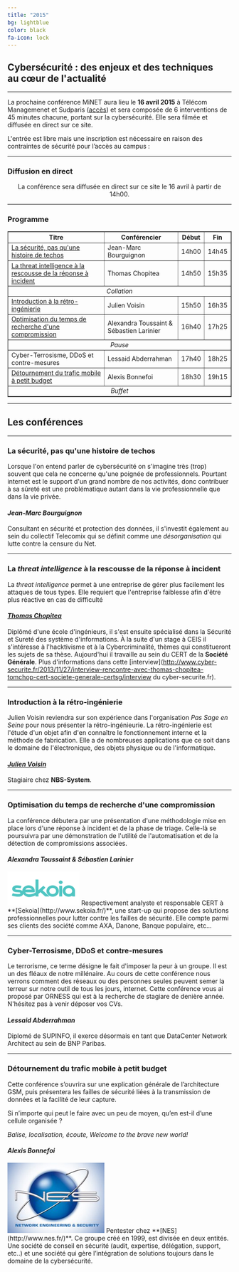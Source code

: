 ```yaml
---
title: "2015"
bg: lightblue
color: black
fa-icon: lock
---
```


## Cybersécurité : des enjeux et des techniques<br>au cœur de l'actualité

-------------------------


La prochaine conférence MiNET aura lieu le **16 avril 2015** à Télécom Managemenet et Sudparis ([accès](#accès)) et sera composée de 6 interventions de 45 minutes chacune, portant sur la cybersécurité. Elle sera filmée et diffusée en direct sur ce site.


L'entrée est libre mais une inscription est nécessaire en raison des contraintes de sécurité pour l’accès au campus :

<center><a href="https://conference.minet.net/inscription/">
<span class="fa-stack subtlecircle" style="font-size:40px; background:rgba(255,255,255,0.1)">
  <i class="fa fa-circle fa-stack-2x text-white"></i>
  <i class="fa fa-user-plus fa-stack-1x"></i>
</span>
</a></center>

-------------------------

### <i class="fa fa-video-camera"></i> Diffusion en direct

<center>La conférence sera diffusée en direct sur ce site le 16 avril à partir de 14h00.</center>

-------------------------

### <i class="fa fa-calendar"></i> Programme

<center>
<table border="1">
   <tr>
       <th><strong>Titre</strong></th>
       <th><strong>Conférencier</strong></th>
       <th><strong>Début</strong></th>
       <th><strong>Fin</strong></th>
   </tr>
   <tr>
       <td><a href="#la-scurit-pas-quune-histoire-de-techos">La sécurité, pas qu'une histoire de techos</a></td>
       <td>Jean-Marc Bourguignon</td>
       <td>14h00</td>
       <td>14h45</td>
   </tr>
   <tr>
       <td><a href="#la-threat-intelligence--la-rescousse-de-la-rponse--incident">La threat intelligence à la rescousse de la réponse à incident</a></td>
       <td>Thomas Chopitea</td>
       <td>14h50</td>
       <td>15h35</td>
   </tr>
   <tr>
       <td colspan="4"><em><center>Collation</center></em></td>
   </tr>
      <tr>
       <td><a href="#introduction--la-rtro-ingnierie">Introduction à la rétro-ingénierie</a></td>
       <td>Julien Voisin</td>
       <td>15h50</td>
       <td>16h35</td>
   </tr>
   <tr>
       <td><a href="#optimisation-du-temps-de-recherche-dune-compromission">Optimisation du temps de recherche d'une compromission</a></td>
       <td>Alexandra Toussaint & Sébastien Larinier</td>
       <td>16h40</td>
       <td>17h25</td>
   </tr>
      <tr>
       <td colspan="4"><em><center>Pause</center></em></td>
   </tr>
   <tr>
   <td><a href="#"></a>Cyber-Terrosisme, DDoS et contre-mesures</td>
       <td>Lessaid Abderrahman</td>
       <td>17h40</td>
       <td>18h25</td>
   </tr>
   <tr>
       <td><a href="#dtournement-du-trafic-mobile--petit-budget">Détournement du trafic mobile à petit budget</a></td>
       <td>Alexis Bonnefoi</td>
       <td>18h30</td>
       <td>19h15</td>
   </tr>
   <tr>
       <td colspan="4"><em><center>Buffet</center></em></td>
   </tr>
</table>
</center>

-------------------------

## Les conférences

-------------------------

### La sécurité, pas qu'une histoire de techos

Lorsque l'on entend parler de cybersécurité on s'imagine très (trop) souvent que cela ne concerne qu'une poignée de professionnels. Pourtant internet est le support d'un grand nombre de nos activités, donc contribuer à sa sûreté est une problématique autant dans la vie professionnelle que dans la vie privée.

#### *Jean-Marc Bourguignon*

Consultant en sécurité et protection des données, il s'investit également au sein du collectif Telecomix qui se définit comme une *désorganisation* qui lutte contre la censure du Net.

-------------------------------------------

### La *threat intelligence* à la rescousse de la réponse à incident

La *threat intelligence* permet à une entreprise de gérer plus facilement les attaques de tous types. Elle requiert que l'entreprise faiblesse afin d'être plus réactive en cas de difficulté

#### *[Thomas Chopitea](http://tomchop.me/)*

Diplômé d'une école d'ingénieurs, il s'est ensuite spécialisé dans la Sécurité et Sureté des système d'informations. À la suite d'un stage à CEIS il s'intéresse à l'hacktivisme et à la Cybercriminalité, thèmes qui constitueront les sujets de sa thèse. Aujourd'hui il travaille au sein du CERT de la **Société Générale**. Plus d'informations dans cette [interview](http://www.cyber-securite.fr/2013/11/27/interview-rencontre-avec-thomas-chopitea-tomchop-cert-societe-generale-certsg/interview du cyber-securite.fr).

-------------------------------------------

### Introduction à la rétro-ingénierie

Julien Voisin reviendra sur son expérience dans l'organisation *Pas Sage en Seine* pour nous présenter la rétro-ingénieurie. La rétro-ingénierie est l'étude d'un objet afin d'en connaître le fonctionnement interne et la méthode de fabrication. Elle a de nombreuses applications que ce soit dans le domaine de l'électronique, des objets physique ou de l'informatique. 

#### *[Julien Voisin](http://dustri.org/)*

Stagiaire chez **NBS-System**.

--------------------------------------------

### Optimisation du temps de recherche d'une compromission

La conférence débutera par une présentation d'une méthodologie mise en place lors d'une réponse à incident et de la phase de triage. Celle-là se poursuivra par une démonstration de l'utilité de l'automatisation et de la détection de compromissions associées.

#### *Alexandra Toussaint &amp; Sébastien Larinier*

<img class="right" width="162" height="76" src="img/sekoia.png">
Respectivement analyste et responsable CERT à **[Sekoia](http://www.sekoia.fr/)**, une start-up qui propose des solutions professionnelles pour lutter contre les failles de sécurité. Elle compte parmi ses clients des société comme AXA, Danone, Banque populaire, etc...

--------------------------------------------

### Cyber-Terrosisme, DDoS et contre-mesures

Le terrorisme, ce terme désigne le fait d'imposer la peur à un groupe. Il est un des fléaux de notre millénaire. Au cours de cette conférence nous verrons comment des réseaux ou des personnes seules peuvent semer la terreur sur notre outil de tous les jours, internet.
Cette conférence vous ai proposé par ORNESS qui est à la recherche de stagiare de denière année. N'hésitez pas à venir déposer vos CVs.

#### *Lessaid Abderrahman*

Diplomé de SUPINFO, il exerce désormais en tant que DataCenter Network Architect au sein de BNP Paribas. 

---------------------------------------------

### Détournement du trafic mobile à petit budget

Cette conférence s’ouvrira sur une explication générale de l’architecture GSM, puis présentera les failles de sécurité liées à la transmission de données et la facilité de leur capture.

Si n’importe qui peut le faire avec un peu de moyen, qu’en est-il d’une cellule organisée ?

*Balise, localisation, écoute, Welcome to the brave new world!*

#### *Alexis Bonnefoi*

<img class="right" width="218" height="158" src="img/nes.jpg">
Pentester chez **[NES](http://www.nes.fr/)**. Ce groupe créé en 1999, est divisée en deux entités. Une société de conseil en sécurité (audit, expertise, délégation, support, etc..) et une société qui gère l’intégration de solutions toujours dans le domaine de la cybersécurité.

